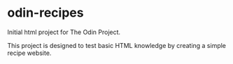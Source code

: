 # odin-recipes

Initial html project for The Odin Project.

This project is designed to test basic HTML knowledge by creating a simple recipe website.
